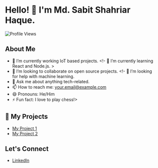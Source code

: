 # Hello! 👋 I'm Md. Sabit Shahriar Haque.

![Profile Views](https://hits.seeyoufarm.com/api/count/incr/badge.svg?url=https://github.com/sabyte&count_bg=%2379C83D&title_bg=%23555555&icon=&icon_color=%23E7E7E7&title=Profile+Views&edge_flat=false)


## About Me
- 🔭 I’m currently working IoT based projects.
<!- 🌱 I’m currently learning React and Node.js. >
- 👯 I’m looking to collaborate on open source projects.
<!- 🤔 I’m looking for help with machine learning.
- 💬 Ask me about anything tech-related.
- 📫 How to reach me: [your.email@example.com](mailto:your.email@example.com)
- 😄 Pronouns: He/Him
- ⚡ Fun fact: I love to play chess!>

## 🚀 My Projects
- [My Project 1](https://github.com/username/project1)
- [My Project 2](https://github.com/username/project2)

## Let's Connect
- [LinkedIn]([https://www.linkedin.com/in/sabitshahriarhaque/])
